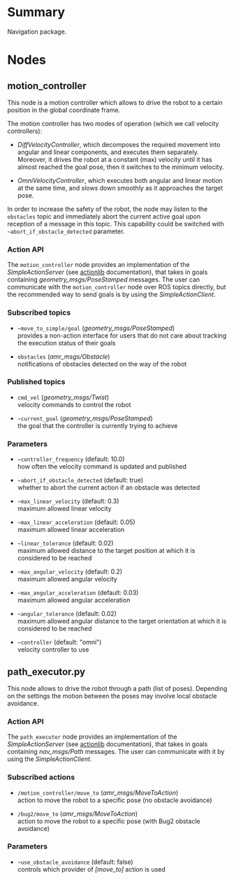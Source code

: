Summary
=======

Navigation package.

Nodes
=====

motion\_controller
------------------

This node is a motion controller which allows to drive the robot to a certain
position in the global coordinate frame.

The motion controller has two modes of operation (which we call velocity
controllers):

* *DiffVelocityController*, which decomposes the required movement into angular
  and linear components, and executes them separately. Moreover, it drives the
  robot at a constant (max) velocity until it has almost reached the goal pose,
  then it switches to the minimum velocity.

* *OmniVelocityController*, which executes both angular and linear motion at
  the same time, and slows down smoothly as it approaches the target pose.

In order to increase the safety of the robot, the node may listen to the
`obstacles` topic and immediately abort the current active goal upon reception
of a message in this topic. This capability could be switched with
`~abort_if_obstacle_detected` parameter.

### Action API

The `motion_controller` node provides an implementation of the
*SimpleActionServer* (see [actionlib][] documentation), that takes in goals
containing *geometry_msgs/PoseStamped* messages. The user can communicate with
the `motion_controller` node over ROS topics directly, but the recommended way
to send goals is by using the *SimpleActionClient*.

### Subscribed topics

* `~move_to_simple/goal` (*geometry_msgs/PoseStamped*)  
  provides a non-action interface for users that do not care about tracking the
  execution status of their goals

* `obstacles` (*amr_msgs/Obstacle*)  
  notifications of obstacles detected on the way of the robot

### Published topics

* `cmd_vel` (*geometry_msgs/Twist*)  
  velocity commands to control the robot

* `~current_goal` (*geometry_msgs/PoseStamped*)  
  the goal that the controller is currently trying to achieve

### Parameters

* `~controller_frequency` (default: 10.0)  
  how often the velocity command is updated and published

* `~abort_if_obstacle_detected` (default: true)  
  whether to abort the current action if an obstacle was detected

* `~max_linear_velocity` (default: 0.3)  
  maximum allowed linear velocity

* `~max_linear_acceleration` (default: 0.05)  
  maximum allowed linear acceleration

* `~linear_tolerance` (default: 0.02)  
  maximum allowed distance to the target position at which it is considered to
  be reached

* `~max_angular_velocity` (default: 0.2)  
  maximum allowed angular velocity

* `~max_angular_acceleration` (default: 0.03)  
  maximum allowed angular acceleration

* `~angular_tolerance` (default: 0.02)  
  maximum allowed angular distance to the target orientation at which it is
  considered to be reached

* `~controller` (default: "omni")  
  velocity controller to use

path\_executor.py
-----------------

This node allows to drive the robot through a path (list of poses). Depending on
the settings the motion between the poses may involve local obstacle avoidance.

### Action API

The `path_executor` node provides an implementation of the
*SimpleActionServer* (see [actionlib][] documentation), that takes in goals
containing *nav_msgs/Path* messages. The user can communicate with it by using
the *SimpleActionClient*.

### Subscribed actions

* `/motion_controller/move_to` (*amr_msgs/MoveToAction*)  
  action to move the robot to a specific pose (no obstacle avoidance)

* `/bug2/move_to` (*amr_msgs/MoveToAction*)  
  action to move the robot to a specific pose (with Bug2 obstacle avoidance)

### Parameters

* `~use_obstacle_avoidance` (default: false)  
  controls which provider of *[move_to]* action is used


[actionlib]: http://www.ros.org/wiki/actionlib
